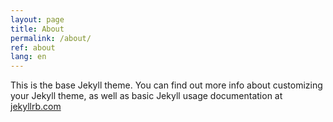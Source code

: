 ```yaml
---
layout: page
title: About
permalink: /about/
ref: about
lang: en
---
```


This is the base Jekyll theme. You can find out more info about customizing your Jekyll theme, as well as basic Jekyll usage documentation at [jekyllrb.com](http://jekyllrb.com/)
